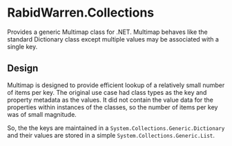 # RabidWarren.Collections

Provides a generic Multimap class for .NET.  Multimap behaves like the
standard Dictionary class except multiple values may be associated with a single key.

## Design

Multimap is designed to provide efficient lookup of a relatively small number
of items per key.  The original use case had class types as the key and
property metadata as the values.  It did not contain the value data for the
properties within instances of the classes, so the number of items per key was
of small magnitude.

So, the the keys are maintained in a `System.Collections.Generic.Dictionary`
and their values are stored in a simple `System.Collections.Generic.List`.
